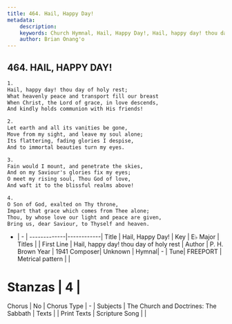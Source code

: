```yaml
---
title: 464. Hail, Happy Day!
metadata:
    description: 
    keywords: Church Hymnal, Hail, Happy Day!, Hail, happy day! thou day of holy rest, 
    author: Brian Onang'o
---
```



## 464. HAIL, HAPPY DAY!

```txt
1.
Hail, happy day! thou day of holy rest; 
What heavenly peace and transport fill our breast 
When Christ, the Lord of grace, in love descends, 
And kindly holds communion with His friends! 

2.
Let earth and all its vanities be gone, 
Move from my sight, and leave my soul alone; 
Its flattering, fading glories I despise, 
And to immortal beauties turn my eyes. 

3.
Fain would I mount, and penetrate the skies, 
And on my Saviour's glories fix my eyes; 
O meet my rising soul, Thou God of love, 
And waft it to the blissful realms above! 

4.
O Son of God, exalted on Thy throne, 
Impart that grace which comes from Thee alone; 
Thou, by whose love our light and peace are given, 
Bring us, dear Saviour, to Thyself and heaven.
```

- |   -  |
-------------|------------|
Title | Hail, Happy Day! |
Key | E♭ Major |
Titles |  |
First Line | Hail, happy day! thou day of holy rest |
Author | P. H. Brown
Year | 1941
Composer| Unknown |
Hymnal|  - |
Tune| FREEPORT |
Metrical pattern | |
# Stanzas | 4 |
Chorus | No |
Chorus Type | - |
Subjects | The Church and Doctrines: The Sabbath |
Texts |  |
Print Texts | 
Scripture Song |  |
  

